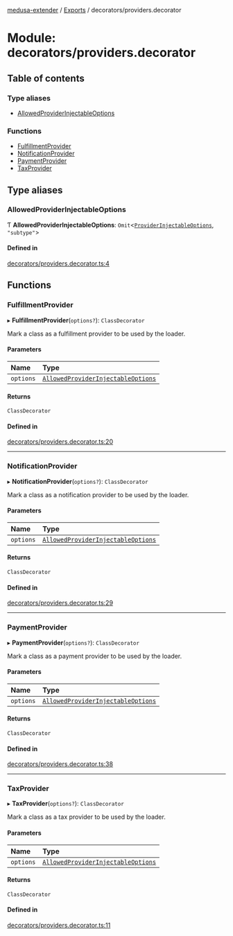 [medusa-extender](../README.md) / [Exports](../modules.md) / decorators/providers.decorator

# Module: decorators/providers.decorator

## Table of contents

### Type aliases

- [AllowedProviderInjectableOptions](decorators_providers_decorator.md#allowedproviderinjectableoptions)

### Functions

- [FulfillmentProvider](decorators_providers_decorator.md#fulfillmentprovider)
- [NotificationProvider](decorators_providers_decorator.md#notificationprovider)
- [PaymentProvider](decorators_providers_decorator.md#paymentprovider)
- [TaxProvider](decorators_providers_decorator.md#taxprovider)

## Type aliases

### AllowedProviderInjectableOptions

Ƭ **AllowedProviderInjectableOptions**: `Omit`<[`ProviderInjectableOptions`](core_types.md#providerinjectableoptions), ``"subtype"``\>

#### Defined in

[decorators/providers.decorator.ts:4](https://github.com/adrien2p/medusa-extender/blob/03cec4f/src/decorators/providers.decorator.ts#L4)

## Functions

### FulfillmentProvider

▸ **FulfillmentProvider**(`options?`): `ClassDecorator`

Mark a class as a fulfillment provider to be used by the loader.

#### Parameters

| Name | Type |
| :------ | :------ |
| `options` | [`AllowedProviderInjectableOptions`](decorators_providers_decorator.md#allowedproviderinjectableoptions) |

#### Returns

`ClassDecorator`

#### Defined in

[decorators/providers.decorator.ts:20](https://github.com/adrien2p/medusa-extender/blob/03cec4f/src/decorators/providers.decorator.ts#L20)

___

### NotificationProvider

▸ **NotificationProvider**(`options?`): `ClassDecorator`

Mark a class as a notification provider to be used by the loader.

#### Parameters

| Name | Type |
| :------ | :------ |
| `options` | [`AllowedProviderInjectableOptions`](decorators_providers_decorator.md#allowedproviderinjectableoptions) |

#### Returns

`ClassDecorator`

#### Defined in

[decorators/providers.decorator.ts:29](https://github.com/adrien2p/medusa-extender/blob/03cec4f/src/decorators/providers.decorator.ts#L29)

___

### PaymentProvider

▸ **PaymentProvider**(`options?`): `ClassDecorator`

Mark a class as a payment provider to be used by the loader.

#### Parameters

| Name | Type |
| :------ | :------ |
| `options` | [`AllowedProviderInjectableOptions`](decorators_providers_decorator.md#allowedproviderinjectableoptions) |

#### Returns

`ClassDecorator`

#### Defined in

[decorators/providers.decorator.ts:38](https://github.com/adrien2p/medusa-extender/blob/03cec4f/src/decorators/providers.decorator.ts#L38)

___

### TaxProvider

▸ **TaxProvider**(`options?`): `ClassDecorator`

Mark a class as a tax provider to be used by the loader.

#### Parameters

| Name | Type |
| :------ | :------ |
| `options` | [`AllowedProviderInjectableOptions`](decorators_providers_decorator.md#allowedproviderinjectableoptions) |

#### Returns

`ClassDecorator`

#### Defined in

[decorators/providers.decorator.ts:11](https://github.com/adrien2p/medusa-extender/blob/03cec4f/src/decorators/providers.decorator.ts#L11)
